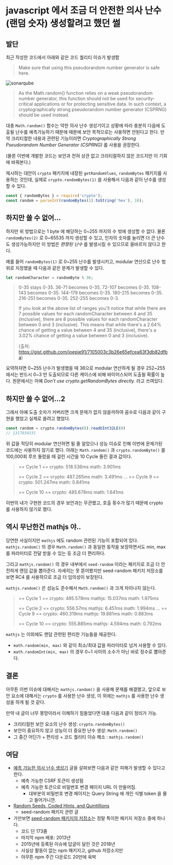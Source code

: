 # javascript 에서 조금 더 안전한 의사 난수(랜덤 숫자) 생성할려고 했던 썰

## 발단

최근 작성한 코드에서 아래와 같은 코드 퀄리티 이슈가 발생함

> Make sure that using this pseudorandom number generator is safe here.

![sonarqube](https://user-images.githubusercontent.com/8033320/71661454-8d28f180-2d91-11ea-9ac0-823a1df63b10.png)

> As the Math.random() function relies on a weak pseudorandom number generator, this function should not be used for security-critical applications or for protecting sensitive data. In such context, a cryptographically strong pseudorandom number generator (CSPRNG) should be used instead.

대충 `Math.random()` 함수는 약한 의사 난수 생성기이고 상황에 따라 충분히 다음에 도출될 난수를 예측가능하기 때문에 때문에 보안 목적으로는 사용하면 안된다고 한다. 만약 크리티컬한 내용과 관련된 기능이라면 *Cryptographically Strong Pseudorandom Number Generator (CSPRNG)* 를 사용을 권장한다.

(물론 이번에 개발한 코드는 보안과 전혀 상관 없고 크리티컬하지 않은 코드지만 이 기회에 바꿔본다.)

제시하는 대안이 `crypto` 패키지에 내장된 `getRandomVlues`, `randomBytes` 패키지를 사용하는 것인데, 실제로 `crypto.randomBytes(1)` 을 사용해서 다음과 같이 난수를 생성할 수 있다.

```javascript
const { randomBytes } = require('crypto');
const random = parseInt(randomBytes(1).toString('hex'), 16);
```

## 하지만 쓸 수 없어...

하지만 위 방법으로는 1 byte 에 해당하는 0~255 까지의 수 밖에 생성할 수 없다. 물론 `randomBytes(2)` 로 0~65535 까지 생성할 수 있고, 인자의 숫자를 늘리면 더 큰 난수도 생성가능하지만 이 방법은 *편향된 난수* 를 발생시킬 수 있으므로 올바르지 않다고 한다.

예를 들어 `randomBytes(1)` 로 0~255 난수를 발생시키고, modular 연산으로 난수 범위로 지정했을 때 다음과 같은 문제가 발생할 수 있다.

```javascript
let randomCharacter = randomByte % 36;
```

> 0-35 stays 0-35.
> 36-71 becomes 0-35.
> 72-107 becomes 0-35.
> 108-143 becomes 0-35.
> 144-179 becomes 0-35.
> 180-215 becomes 0-35.
> 216-251 becomes 0-35.
> 252-255 becomes 0-3.
>
> If you look at the above list of ranges you'll notice that while there are 7 possible values for each randomCharacter between 4 and 35 (inclusive), there are 8 possible values for each randomCharacter between 0 and 3 (inclusive). This means that while there's a 2.64% chance of getting a value between 4 and 35 (inclusive), there's a 3.02% chance of getting a value between 0 and 3 (inclusive).
>
> (출처: https://gist.github.com/joepie91/7105003c3b26e65efcea63f3db82dfba)

요약하자면 0~255 난수가 발생했을 때 36으로 modular 연산하게 될 경우 252~255 에서는 반드시 0~3 만 도출되므로 다른 케이스에 비해 바이어스되어 도출될 확률이 높다. 원문에서는 아예 *Don't use crypto.getRandomBytes directly.* 라고 쓰여있다.

## 하지만 쓸 수 없어...2

그래서 아예 도출 숫자가 커버리면 크게 문제가 없지 않을까하여 꼼수로 다음과 같이 구현을 했었고 실제로 쓸려고 했었다.

```javascript
const random = crypto.randomBytes(8).readUInt32LE(0)
// 1317034331
```

위 값을 적당히 modular 연산하면 될 줄 알았으나 성능 이슈로 인해 이번에 문제가된 코드에는 사용하지 않기로 했다. 아래는 `Math.random()` 과 `crypto.randomByte()` 를 100,000회 루프 돌렸을 때 걸린 시간을 10 Cycle 돌린 결과 값이다.

> == Cycle 1 ==
> crypto: 518.536ms
> math: 3.901ms
> 
>  == Cycle 2 ==
> crypto: 487.265ms
> math: 3.491ms
> ...
>  == Cycle 9 ==
> crypto: 501.247ms
> math: 0.841ms
> 
>  == Cycle 10 ==
> crypto: 485.678ms
> math: 1.641ms

이번의 내가 구현한 코드의 경우 보안과는 무관했고, 호출 횟수가 많기 때문에 crypto 를 사용하지 않기로 했다. 

## 역시 무난한건 mathjs 야..

당연한 사실이지만 `mathjs` 에도 random 관련된 기능이 포함되어 있다. `mathjs.random()` 의 경우 `Math.random()` 과 동일한 동작을 보장하면서도 min, max 를 파라미터로 전달 받을 수 있는 등 조금 더 편리하다.

그리고 `mathjs.random()` 의 경우 내부에서 `seed-random` 이라는 패키지로 조금 더 안전하게 랜덤 값을 뽑아준다. 자세히는 못 뜯어봤지만 seed-random 패키지 저장소를 보면 RC4 를 사용하므로 조금 더 임의성이 보장된다.

`mathjs.random()` 은 성능도 준수해서 `Math.random()` 과 크게 차이나지 않는다.

> == Cycle 1 ==
> crypto: 485.578ms
> mathjs: 15.037ms
> math: 1.975ms
> 
>  == Cycle 2 ==
> crypto: 556.57ms
> mathjs: 6.451ms
> math: 1.994ms
> ...
>  == Cycle 9 ==
> crypto: 460.319ms
> mathjs: 19.881ms
> math: 0.883ms
> 
>  == Cycle 10 ==
> crypto: 555.885ms
> mathjs: 4.594ms
> math: 0.792ms

`mathjs` 는 이외에도 랜덤 관련된 편리한 기능들을 제공한다.

- `math.random(min, max)` 와 같이 최소/최대 값을 파라미터로 넘겨 사용할 수 있다.
- `math.randomInt(min, max)` 의 경우 0~1 사이의 소수가 아닌 바로 정수로 뽑아준다.

## 결론

아무튼 이번 이슈에 대해서는 `mathjs.random()` 을 사용해 문제를 해결했고, 앞으로 보안 요소에 대해서는 `crypto` 를 사용한 난수 생성, 이 외에는 `mathjs` 를 사용한 난수 생성을 하게 될 것 같다.

만약 내 글이 너무 똥망이라서 이해하기 힘들었다면 대충 다음과 같이 정리가 가능.

- 크리티컬한 보안 요소의 난수 생성: `crypto.randomBytes()`
- 보안이 중요하지 않고 성능이 더 중요한 난수 생성: `Math.random()`
- 그 중간 어딘가 + 편리성 + 코드 퀄리티 이슈 해소 : `mathjs.random()`
 
## 여담

- [예측 가능한 의사 난수 생성기](http://find-sec-bugs.github.io/bugs.htm#PREDICTABLE_RANDOM) 글을 살펴보면 다음과 같은 피해가 발생할 수 있다고 한다.
  - 예측 가능한 CSRF 토큰이 생성됨
  - 예측 가능한 토큰으로 비밀번호 변경 페이지 URL 이 만들어짐.
    - 대부분의 비밀번호 변경 페이지는 Query String 에 개인 식별 token 을 물고 들어가니깐.
- [Random Seeds, Coded Hints, and Quintillions](http://davidbau.com/archives/2010/01/30/random_seeds_coded_hints_and_quintillions.html)
  - seed-random 패키지 관련 글
- 가만보면 [seed-random 패키지의 저장소](https://www.npmjs.com/package/seed-random)는 정말 특이한 패키지 저장소 중에 하나다.
  - 코드 단 173줄
  - 마지막 npm 배포: 2013년
  - 2015년에 등록된 이슈에 답글이 달린 것은 2018년
  - 사실상 활동이 없는 npm 패키지고, github 저장소지만
  - 아무튼 npm 주간 다운로드 20만에 육박